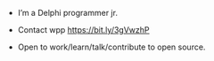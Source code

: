 - I’m a Delphi programmer jr.

- Contact wpp https://bit.ly/3gVwzhP

- Open to work/learn/talk/contribute to open source.

<!---
jcaique/jcaique is a ✨ special ✨ repository because its `README.md` (this file) appears on your GitHub profile.
You can click the Preview link to take a look at your changes.
--->
